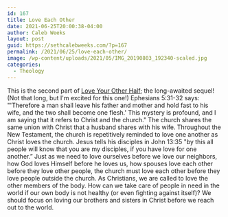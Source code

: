```yaml
---
id: 167
title: Love Each Other
date: 2021-06-25T20:00:38-04:00
author: Caleb Weeks
layout: post
guid: https://sethcalebweeks.com/?p=167
permalink: /2021/06/25/love-each-other/
image: /wp-content/uploads/2021/05/IMG_20190803_192340-scaled.jpg
categories:
  - Theology
---
```

This is the second part of <a href="https://sethcalebweeks.com/2021/06/24/love-your-other-half/">Love Your Other Half</a>; the long-awaited sequel! (Not that long, but I'm excited for this one!) Ephesians 5:31-32 says: "'Therefore a man shall leave his father and mother and hold fast to his wife, and the two shall become one flesh.' This mystery is profound, and I am saying that it refers to Christ and the church." The church shares the same union with Christ that a husband shares with his wife. Throughout the New Testament, the church is repetitively reminded to love one another as Christ loves the church. Jesus tells his disciples in John 13:35 "by this all people will know that you are my disciples, if you have love for one another.” Just as we need to love ourselves before we love our neighbors, how God loves Himself before he loves us, how spouses love each other before they love other people, the church must love each other before they love people outside the church. As Christians, we are called to love the other members of the body. How can we take care of people in need in the world if our own body is not healthy (or even fighting against itself)? We should focus on loving our brothers and sisters in Christ before we reach out to the world.